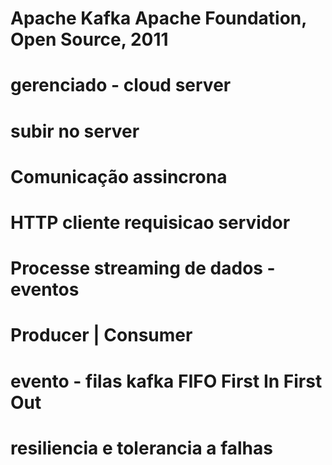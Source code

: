 # Apache Kafka Apache Foundation, Open Source, 2011

# gerenciado - cloud server
# subir no server

# Comunicação assincrona

# HTTP cliente requisicao servidor


# Processe streaming de dados - eventos

# Producer | Consumer

# evento - filas kafka FIFO First In First Out

# resiliencia e tolerancia a falhas